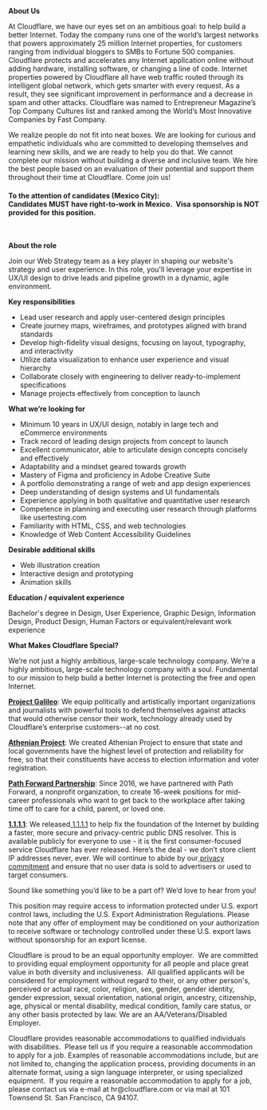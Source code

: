 <div class="content-intro">
	<div><strong>About Us</strong></div>
	<div>
		<p><span style="font-weight: 400;">At Cloudflare, we have our eyes set on an ambitious goal: to help build a better Internet. Today the company runs one of the world’s largest networks that powers approximately 25 million Internet properties, for customers ranging from individual bloggers to SMBs to Fortune 500 companies. Cloudflare protects and accelerates any Internet application online without adding hardware, installing software, or changing a line of code. Internet properties powered by Cloudflare all have web traffic routed through its intelligent global network, which gets smarter with every request. As a result, they see significant improvement in performance and a decrease in spam and other attacks. Cloudflare was named to Entrepreneur Magazine’s Top Company Cultures list and ranked among the World’s Most Innovative Companies by Fast Company.</span><span style="font-weight: 400;">&nbsp;</span></p>
		<p><span style="font-weight: 400;">We realize people do not fit into neat boxes. We are looking for curious and empathetic individuals who are committed to developing themselves and learning new skills, and we are ready to help you do that. We cannot complete our mission without building a diverse and inclusive team. We hire the best people based on an evaluation of their potential and support them throughout their time at Cloudflare. Come join us!&nbsp;</span></p>
	</div>
</div>
<h4><strong>To the attention of candidates (Mexico City):&nbsp;<br>Candidates MUST have right-to-work in Mexico.&nbsp;&nbsp;Visa sponsorship is NOT provided for this position.</strong></h4>
<p>&nbsp;</p>
<p><strong>About the role</strong></p>
<p>Join our Web Strategy team as a key player in shaping our website's strategy and user experience. In this role, you'll leverage your expertise in UX/UI design to drive leads and pipeline growth in a dynamic, agile environment.</p>
<p><strong>Key responsibilities</strong></p>
<ul>
	<li>Lead user research and apply user-centered design principles</li>
	<li>Create journey maps, wireframes, and prototypes aligned with brand standards</li>
	<li>Develop high-fidelity visual designs, focusing on layout, typography, and interactivity</li>
	<li>Utilize data visualization to enhance user experience and visual hierarchy</li>
	<li>Collaborate closely with engineering to deliver ready-to-implement specifications</li>
	<li>Manage projects effectively from conception to launch</li>
</ul>
<p><strong>What we’re looking for</strong></p>
<ul>
	<li>Minimum 10 years in UX/UI design, notably in large tech and eCommerce environments</li>
	<li>Track record of leading design projects from concept to launch</li>
	<li>Excellent communicator, able to articulate design concepts concisely and effectively</li>
	<li>Adaptability and a mindset geared towards growth</li>
	<li>Mastery of Figma and proficiency in Adobe Creative Suite</li>
	<li>A portfolio demonstrating a range of web and app design experiences</li>
	<li>Deep understanding of design systems and UI fundamentals</li>
	<li>Experience applying in both qualitative and quantitative user research</li>
	<li>Competence in planning and executing user research through platforms like usertesting.com</li>
	<li>Familiarity with HTML, CSS, and web technologies</li>
	<li>Knowledge of Web Content Accessibility Guidelines</li>
</ul>
<p><strong>Desirable additional skills</strong></p>
<ul>
	<li>Web illustration creation</li>
	<li>Interactive design and prototyping</li>
	<li>Animation skills</li>
</ul>
<p><strong>Education / equivalent experience</strong></p>
<p>Bachelor's degree in Design, User Experience, Graphic Design, Information Design, Product Design, Human Factors or equivalent/relevant work experience</p>
<div class="content-conclusion">
	<p><strong>What Makes Cloudflare Special?</strong></p>
	<p><span style="font-weight: 400;">We’re not just a highly ambitious, large-scale technology company. We’re a highly ambitious, large-scale technology company with a soul. Fundamental to our mission to help build a better Internet is protecting the free and open Internet.</span></p>
	<p><a href="https://blog.cloudflare.com/protecting-free-expression-online/"><strong>Project Galileo</strong></a><span style="font-weight: 400;">: We equip politically and artistically important organizations and journalists with powerful tools to defend themselves against attacks that would otherwise censor their work, technology already used by Cloudflare’s enterprise customers--at no cost.</span></p>
	<p><strong><a href="https://www.cloudflare.com/athenian/">Athenian Project</a></strong><span style="font-weight: 400;">: We created Athenian Project to ensure that state and local governments have the highest level of protection and reliability for free, so that their constituents have access to election information and voter registration.</span></p>
	<p><a href="https://blog.cloudflare.com/tag/path-forward/"><strong>Path Forward Partnership</strong></a><span style="font-weight: 400;">: Since 2016, we have partnered with Path Forward, a nonprofit organization, to create 16-week positions for mid-career professionals who want to get back to the workplace after taking time off to care for a child, parent, or loved one.</span></p>
	<p><a href="https://1.1.1.1/"><strong>1.1.1.1</strong></a><span style="font-weight: 400;">: We released</span><a href="https://1.1.1.1/"> <span style="font-weight: 400;">1.1.1.1</span></a><span style="font-weight: 400;"> to help fix the foundation of the Internet by building a faster, more secure and privacy-centric public DNS resolver. This is available publicly for everyone to use - it is the first consumer-focused service Cloudflare has ever released. Here’s the deal - we don’t store client IP addresses never, ever. We will continue to abide by our</span><a href="https://developers.cloudflare.com/1.1.1.1/privacy/public-dns-resolver"> privacy commitment</a><span style="font-weight: 400;"> and ensure that no user data is sold to advertisers or used to target consumers.</span></p>
	<p><span style="font-weight: 400;">Sound like something you’d like to be a part of? We’d love to hear from you!</span></p>
	<p><span style="font-weight: 400;">This position may require access to information protected under U.S. export control laws, including the U.S. Export Administration Regulations. Please note that any offer of employment may be conditioned on your authorization to receive software or technology controlled under these U.S. export laws without sponsorship for an export license.</span></p>
	<p><span style="font-weight: 400;">Cloudflare is proud to be an equal opportunity employer. &nbsp;We are committed to providing equal employment opportunity for all people and place great value in both diversity and inclusiveness. &nbsp;All qualified applicants will be considered for employment without regard to their, or any other person's, perceived or actual</span> <span style="font-weight: 400;">race, color, religion, sex, gender, gender identity, gender expression, sexual orientation, national origin, ancestry, citizenship, age, physical or mental disability, medical condition, family care status, or any other basis protected by law. </span><span style="font-weight: 400;">We are an AA/Veterans/Disabled Employer.</span></p>
	<p><span style="font-weight: 400;">Cloudflare provides reasonable accommodations to qualified individuals with disabilities. &nbsp;Please tell us if you require a reasonable accommodation to apply for a job. Examples of reasonable accommodations include, but are not limited to, changing the application process, providing documents in an alternate format, using a sign language interpreter, or using specialized equipment. &nbsp;If you require a reasonable accommodation to apply for a job, please contact us via e-mail at </span><span style="font-weight: 400;">hr@cloudflare.com</span><span style="font-weight: 400;"> or via mail at 101 Townsend St. San Francisco, CA 94107.</span></p>
</div>
